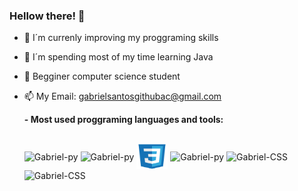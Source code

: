 ### Hellow there! 👋

- 🌱 I´m currenly improving my proggraming skills  
- 🤖 I´m spending most of my time learning Java
- 🚀 Begginer computer science student
- 📫 My Email: gabrielsantosgithubac@gmail.com


  <p><b> - Most used proggraming languages and tools: </b></p>
  <div style="display: inline_block"><br>
  <img align="center" alt="Gabriel-py" height="40" width="50"  src="https://cdn.jsdelivr.net/gh/devicons/devicon@latest/icons/java/java-original-wordmark.svg" />
  <img align="center" alt="Gabriel-py" height="40" width="50"  src="https://cdn.jsdelivr.net/gh/devicons/devicon@latest/icons/python/python-original-wordmark.svg" /> 
  <link align="center" alt="Gabriel-py" height="40" width="50" rel="stylesheet" type='text/css'  href="https://cdn.jsdelivr.net/gh/devicons/devicon@latest/devicon.min.css" />        
  <img align="center" alt="Gabriel-CSS" height="40" width="50"  src="https://raw.githubusercontent.com/devicons/devicon/master/icons/css3/css3-original.svg">
    
  <img align="center" alt="Gabriel-py" height="40" width="50" src="https://cdn.jsdelivr.net/gh/devicons/devicon@latest/icons/css3/css3-original-wordmark.svg" />
          
  <img align="center" alt="Gabriel-CSS" height="40" width="50" src="https://cdn.jsdelivr.net/gh/devicons/devicon@latest/icons/spring/spring-original.svg" />
  <img align="center" alt="Gabriel-CSS" height="40" width="50"  src="https://cdn.jsdelivr.net/gh/devicons/devicon@latest/icons/bootstrap/bootstrap-original.svg" />
          
          
  
</div>
